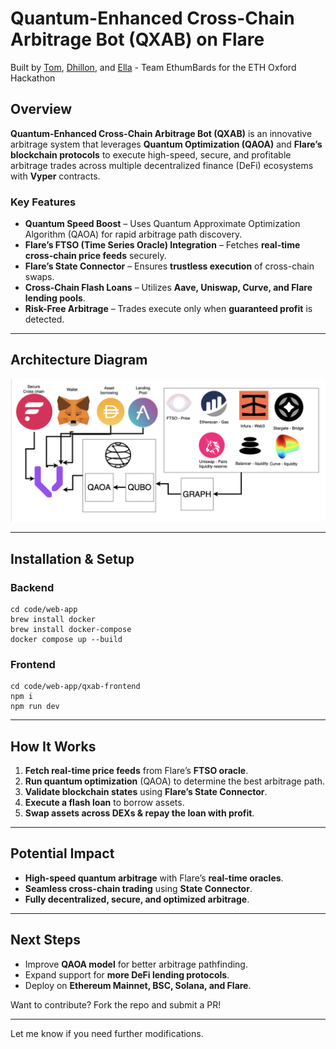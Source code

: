 # Quantum-Enhanced Cross-Chain Arbitrage Bot (QXAB) on Flare  

Built by [Tom](https://www.linkedin.com/in/thomas-bale-5863542a4/), [Dhillon](https://www.linkedin.com/in/dhillon-thurairatnam/), and [Ella](github.com/cowboyella) - Team EthumBards for the ETH Oxford Hackathon  

## Overview  
**Quantum-Enhanced Cross-Chain Arbitrage Bot (QXAB)** is an innovative arbitrage system that leverages **Quantum Optimization (QAOA)** and **Flare’s blockchain protocols** to execute high-speed, secure, and profitable arbitrage trades across multiple decentralized finance (DeFi) ecosystems with **Vyper** contracts.  

### Key Features  
- **Quantum Speed Boost** – Uses Quantum Approximate Optimization Algorithm (QAOA) for rapid arbitrage path discovery.  
- **Flare’s FTSO (Time Series Oracle) Integration** – Fetches **real-time cross-chain price feeds** securely.  
- **Flare’s State Connector** – Ensures **trustless execution** of cross-chain swaps.  
- **Cross-Chain Flash Loans** – Utilizes **Aave, Uniswap, Curve, and Flare lending pools**.  
- **Risk-Free Arbitrage** – Trades execute only when **guaranteed profit** is detected.  

---

## Architecture Diagram

![](images/arch.png)

---

## Installation & Setup  

### Backend
```
cd code/web-app
brew install docker
brew install docker-compose
docker compose up --build
```

### Frontend
```
cd code/web-app/qxab-frontend
npm i
npm run dev
```

---

## How It Works  
1. **Fetch real-time price feeds** from Flare’s **FTSO oracle**.  
2. **Run quantum optimization** (QAOA) to determine the best arbitrage path.  
3. **Validate blockchain states** using **Flare’s State Connector**.  
4. **Execute a flash loan** to borrow assets.  
5. **Swap assets across DEXs & repay the loan with profit**.  

---

## Potential Impact  
- **High-speed quantum arbitrage** with Flare’s **real-time oracles**.  
- **Seamless cross-chain trading** using **State Connector**.  
- **Fully decentralized, secure, and optimized arbitrage**.  

---

## Next Steps  
- Improve **QAOA model** for better arbitrage pathfinding.  
- Expand support for **more DeFi lending protocols**.  
- Deploy on **Ethereum Mainnet, BSC, Solana, and Flare**.  

Want to contribute? Fork the repo and submit a PR!  

---

Let me know if you need further modifications.
